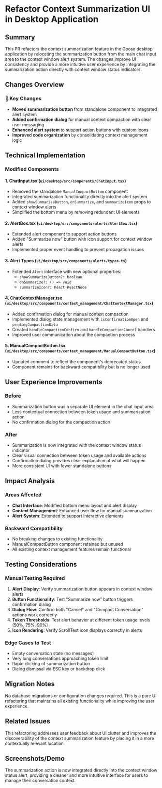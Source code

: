 # Refactor Context Summarization UI in Desktop Application

## Summary

This PR refactors the context summarization feature in the Goose desktop application by relocating the summarization button from the main chat input area to the context window alert system. The changes improve UI consistency and provide a more intuitive user experience by integrating the summarization action directly with context window status indicators.

## Changes Overview

### 🎯 Key Changes
- **Moved summarization button** from standalone component to integrated alert system
- **Added confirmation dialog** for manual context compaction with clear user messaging
- **Enhanced alert system** to support action buttons with custom icons
- **Improved code organization** by consolidating context management logic

## Technical Implementation

### Modified Components

#### 1. **ChatInput.tsx** (`ui/desktop/src/components/ChatInput.tsx`)
- Removed the standalone `ManualCompactButton` component
- Integrated summarization functionality directly into the alert system
- Added `showSummarizeButton`, `onSummarize`, and `summarizeIcon` props to context window alerts
- Simplified the bottom menu by removing redundant UI elements

#### 2. **AlertBox.tsx** (`ui/desktop/src/components/alerts/AlertBox.tsx`)
- Extended alert component to support action buttons
- Added "Summarize now" button with icon support for context window alerts
- Implemented proper event handling to prevent propagation issues

#### 3. **Alert Types** (`ui/desktop/src/components/alerts/types.ts`)
- Extended `Alert` interface with new optional properties:
  - `showSummarizeButton?: boolean`
  - `onSummarize?: () => void`
  - `summarizeIcon?: React.ReactNode`

#### 4. **ChatContextManager.tsx** (`ui/desktop/src/components/context_management/ChatContextManager.tsx`)
- Added confirmation dialog for manual context compaction
- Implemented dialog state management with `isConfirmationOpen` and `pendingCompactionData`
- Created `handleCompactionConfirm` and `handleCompactionCancel` handlers
- Improved user communication about the compaction process

#### 5. **ManualCompactButton.tsx** (`ui/desktop/src/components/context_management/ManualCompactButton.tsx`)
- Updated comment to reflect the component's deprecated status
- Component remains for backward compatibility but is no longer used

## User Experience Improvements

### Before
- Summarization button was a separate UI element in the chat input area
- Less contextual connection between token usage and summarization action
- No confirmation dialog for the compaction action

### After
- Summarization is now integrated with the context window status indicator
- Clear visual connection between token usage and available actions
- Confirmation dialog provides clear explanation of what will happen
- More consistent UI with fewer standalone buttons

## Impact Analysis

### Areas Affected
- **Chat Interface**: Modified bottom menu layout and alert display
- **Context Management**: Enhanced user flow for manual summarization
- **Alert System**: Extended to support interactive elements

### Backward Compatibility
- No breaking changes to existing functionality
- ManualCompactButton component retained but unused
- All existing context management features remain functional

## Testing Considerations

### Manual Testing Required
1. **Alert Display**: Verify summarization button appears in context window alerts
2. **Button Functionality**: Test "Summarize now" button triggers confirmation dialog
3. **Dialog Flow**: Confirm both "Cancel" and "Compact Conversation" actions work correctly
4. **Token Thresholds**: Test alert behavior at different token usage levels (50%, 75%, 90%)
5. **Icon Rendering**: Verify ScrollText icon displays correctly in alerts

### Edge Cases to Test
- Empty conversation state (no messages)
- Very long conversations approaching token limit
- Rapid clicking of summarization button
- Dialog dismissal via ESC key or backdrop click

## Migration Notes

No database migrations or configuration changes required. This is a pure UI refactoring that maintains all existing functionality while improving the user experience.

## Related Issues

This refactoring addresses user feedback about UI clutter and improves the discoverability of the context summarization feature by placing it in a more contextually relevant location.

## Screenshots/Demo

The summarization action is now integrated directly into the context window status alert, providing a cleaner and more intuitive interface for users to manage their conversation context.
